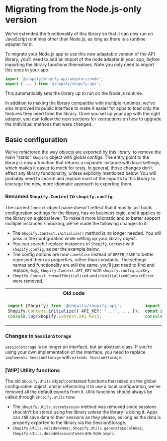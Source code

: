# Migrating from the Node.js-only version

We've extended the functionality of this library so that it can now run on JavaScript runtimes other than Node.js, as long as there is a runtime adapter for it.

To migrate your Node.js app to use this new adaptable version of the API library, you'll need to add an import of the node adapter in your app, _before_ importing the library functions themselves.
Note you only need to import this once in your app.

```js
import '@shopify/shopify-api/adapters/node';
import { ... } from '@shopify/shopify-api';
```

This automatically sets the library up to run on the Node.js runtime.

In addition to making the library compatible with multiple runtimes, we've also improved its public interface to make it easier for apps to load only the features they need from the library.
Once you set up your app with the right adapter, you can follow the next sections for instructions on how to upgrade the individual methods that were changed.

## Basic configuration

We've refactored the way objects are exported by this library, to remove the main "static" `Shopify` object with global configs.
The entry point to the library is now a function that returns a separate instance with local settings, which makes it easier to mock for tests.
In general, those changes don't affect any library functionality, unless explicitly mentioned below.
You will probably need to search and replace most of the imports to this library to leverage the new, more idiomatic approach to exporting them.

### Renamed `Shopify.Context` to `shopify.config`

The current `Context` object name doesn't reflect that it mostly just holds configuration settings for the library, has no business logic, and it applies to the library on a global level.
To make it more idiomatic and to better support multiple instances / mocking, we've made the following changes to it:

- The `Shopify.Context.initialize()` method is no longer needed. You will pass in the configuration while setting up your library object.
- You can search / replace instances of `Shopify.Context` with `shopify.config`, as per the example below.
- The config options are now `camelCase` instead of `UPPER_CASE` to better represent them as properties, rather than constants. The settings' names and functionality are still the same, you'll just need to find and replace, e.g., `Shopify.Context.API_KEY` with `shopify.config.apiKey`.
- `Shopify.Context.throwIfUnitialized` and `UninitializedContextError` were removed.

<table>
<tr><th>Old code</th><th>New code</th></tr>
<tr>
<td>

```ts
import {Shopify} from '@shopify/shopify-api';
Shopify.Context.initialize({ API_KEY: '...', ... });
console.log(Shopify.Context.API_KEY);
```

</td>
<td>

```ts
import {shopifyApi} from '@shopify/shopify-api';
const shopify = shopifyApi({ apiKey: '...', ... });
console.log(shopify.config.apiKey);
```

</td>
</tr>
</table>

### Changes to `SessionStorage`

`SessionStorage` is no longer an interface, but an abstract class.
If you're using your own implementation of the interface, you need to replace `implements SessionStorage` with `extends SessionStorage`.

### [WIP] Utility functions

The old `Shopify.Utils` object contained functions that relied on the global configuration object, and in refactoring it to use a local configuration, we've removed all the default exports from it.
Utils functions should always be called through `shopify.utils` now.

- The `Shopify.Utils.storeSession` method was removed since sessions shouldn't be stored using the library unless the library is doing it. Apps can still save data to their sessions as they please, as long as the data is properly exported to the library via the SessionStorage.
- `Shopify.Utils.validateHmac`, `Shopify.Utils.generateLocalHmac`, `Shopify.Utils.decodeSessionToken` are now `async`.

